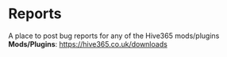 # Reports
A place to post bug reports for any of the Hive365 mods/plugins   
**Mods/Plugins**: https://hive365.co.uk/downloads
